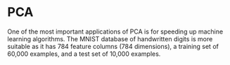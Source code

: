 # PCA
One of the most important applications of PCA is for speeding up machine learning algorithms. The MNIST database of handwritten digits is more suitable as it has 784 feature columns (784 dimensions), a training set of 60,000 examples, and a test set of 10,000 examples.
